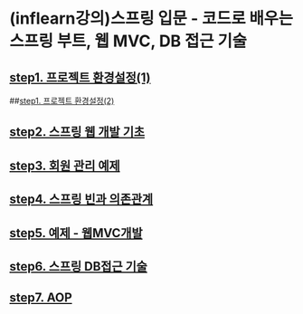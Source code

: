 # (inflearn강의)스프링 입문 - 코드로 배우는 스프링 부트, 웹 MVC, DB 접근 기술

## [step1. 프로젝트 환경설정(1)](https://velog.io/@pjm4142/spring-framework-%EC%9A%A9%EC%96%B4%EC%A0%95%EB%A6%AC)

##[step1. 프로젝트 환경설정(2)](https://velog.io/@pjm4142/Spring-%EC%9E%85%EB%AC%B81-%ED%94%84%EB%A1%9C%EC%A0%9D%ED%8A%B8-%ED%99%98%EA%B2%BD%EC%84%A4%EC%A0%95)

## [step2. 스프링 웹 개발 기초](https://velog.io/@pjm4142/Spring-%EC%9E%85%EB%AC%B8-step2.-%EC%8A%A4%ED%94%84%EB%A7%81-%EC%9B%B9-%EA%B0%9C%EB%B0%9C-%EA%B8%B0%EC%B4%88)

## [step3. 회원 관리 예제](https://velog.io/@pjm4142/Spring-%EC%9E%85%EB%AC%B8-step3.-%ED%9A%8C%EC%9B%90-%EA%B4%80%EB%A6%AC-%EC%98%88%EC%A0%9C)

## [step4. 스프링 빈과 의존관계](https://velog.io/@pjm4142/Spring-%EC%9E%85%EB%AC%B8-step4.-%EC%8A%A4%ED%94%84%EB%A7%81-%EB%B9%88%EA%B3%BC-%EC%9D%98%EC%A1%B4%EA%B4%80%EA%B3%84)

## [step5. 예제 - 웹MVC개발](https://velog.io/@pjm4142/Spring-%EC%9E%85%EB%AC%B8-step5.-%EC%98%88%EC%A0%9C-%EC%9B%B9MVC%EA%B0%9C%EB%B0%9C)

## [step6. 스프링 DB접근 기술](https://velog.io/@pjm4142/Spring-%EC%9E%85%EB%AC%B8-step6.-%EC%8A%A4%ED%94%84%EB%A7%81-DB-%EC%A0%91%EA%B7%BC-%EA%B8%B0%EC%88%A0)

## [step7. AOP](https://velog.io/@pjm4142/Spring-%EC%9E%85%EB%AC%B8-step7.-AOP)
